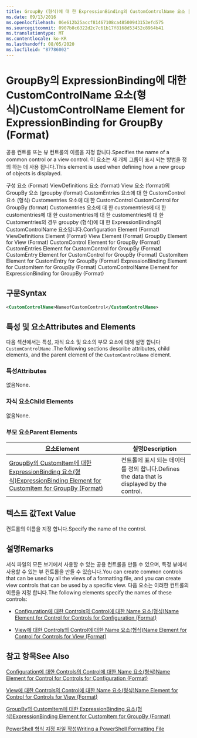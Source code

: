 ```yaml
---
title: GroupBy (형식)에 대 한 ExpressionBinding의 CustomControlName 요소 | Microsoft Docs
ms.date: 09/13/2016
ms.openlocfilehash: 06e612b25accf81467108ca48500943153efd575
ms.sourcegitcommit: 0907b8c6322d2c7c61b17f8168d53452c8964b41
ms.translationtype: MT
ms.contentlocale: ko-KR
ms.lasthandoff: 08/05/2020
ms.locfileid: "87786002"
---
```

# <a name="customcontrolname-element-for-expressionbinding-for-groupby-format"></a><span data-ttu-id="3557a-102">GroupBy의 ExpressionBinding에 대한 CustomControlName 요소(형식)</span><span class="sxs-lookup"><span data-stu-id="3557a-102">CustomControlName Element for ExpressionBinding for GroupBy (Format)</span></span>

<span data-ttu-id="3557a-103">공용 컨트롤 또는 뷰 컨트롤의 이름을 지정 합니다.</span><span class="sxs-lookup"><span data-stu-id="3557a-103">Specifies the name of a common control or a view control.</span></span> <span data-ttu-id="3557a-104">이 요소는 새 개체 그룹이 표시 되는 방법을 정의 하는 데 사용 됩니다.</span><span class="sxs-lookup"><span data-stu-id="3557a-104">This element is used when defining how a new group of objects is displayed.</span></span>

<span data-ttu-id="3557a-105">구성 요소 (Format) ViewDefinitions 요소 (format) View 요소 (format)의 GroupBy 요소 (groupby (format) CustomEntries 요소에 대 한 CustomControl 요소 (형식) Customentries 요소에 대 한 CustomControl CustomControl for GroupBy (format) Customentries 요소에 대 한 customentries에 대 한 customentries에 대 한 customentries에 대 한 customentries에 대 한 Customentries의 경우 groupby (형식)에 대 한 ExpressionBinding의 CustomControlName 요소입니다.</span><span class="sxs-lookup"><span data-stu-id="3557a-105">Configuration Element (Format) ViewDefinitions Element (Format) View Element (Format) GroupBy Element for View (Format) CustomControl Element for GroupBy (Format) CustomEntries Element for CustomControl for GroupBy (Format) CustomEntry Element for CustomControl for GroupBy (Format) CustomItem Element for CustomEntry for GroupBy (Format) ExpressionBinding Element for CustomItem for GroupBy (Format) CustomControlName Element for ExpressionBinding for GroupBy (Format)</span></span>

## <a name="syntax"></a><span data-ttu-id="3557a-106">구문</span><span class="sxs-lookup"><span data-stu-id="3557a-106">Syntax</span></span>

```xml
<CustomControlName>NameofCustomControl</CustomControlName>
```

## <a name="attributes-and-elements"></a><span data-ttu-id="3557a-107">특성 및 요소</span><span class="sxs-lookup"><span data-stu-id="3557a-107">Attributes and Elements</span></span>

<span data-ttu-id="3557a-108">다음 섹션에서는 특성, 자식 요소 및 요소의 부모 요소에 대해 설명 합니다 `CustomControlName` .</span><span class="sxs-lookup"><span data-stu-id="3557a-108">The following sections describe attributes, child elements, and the parent element of the `CustomControlName` element.</span></span>

### <a name="attributes"></a><span data-ttu-id="3557a-109">특성</span><span class="sxs-lookup"><span data-stu-id="3557a-109">Attributes</span></span>

<span data-ttu-id="3557a-110">없음</span><span class="sxs-lookup"><span data-stu-id="3557a-110">None.</span></span>

### <a name="child-elements"></a><span data-ttu-id="3557a-111">자식 요소</span><span class="sxs-lookup"><span data-stu-id="3557a-111">Child Elements</span></span>

<span data-ttu-id="3557a-112">없음</span><span class="sxs-lookup"><span data-stu-id="3557a-112">None.</span></span>

### <a name="parent-elements"></a><span data-ttu-id="3557a-113">부모 요소</span><span class="sxs-lookup"><span data-stu-id="3557a-113">Parent Elements</span></span>

|<span data-ttu-id="3557a-114">요소</span><span class="sxs-lookup"><span data-stu-id="3557a-114">Element</span></span>|<span data-ttu-id="3557a-115">설명</span><span class="sxs-lookup"><span data-stu-id="3557a-115">Description</span></span>|
|-------------|-----------------|
|[<span data-ttu-id="3557a-116">GroupBy의 CustomItem에 대한 ExpressionBinding 요소(형식)</span><span class="sxs-lookup"><span data-stu-id="3557a-116">ExpressionBinding Element for CustomItem for GroupBy (Format)</span></span>](./expressionbinding-element-for-customitem-for-groupby-format.md)|<span data-ttu-id="3557a-117">컨트롤에 표시 되는 데이터를 정의 합니다.</span><span class="sxs-lookup"><span data-stu-id="3557a-117">Defines the data that is displayed by the control.</span></span>|

## <a name="text-value"></a><span data-ttu-id="3557a-118">텍스트 값</span><span class="sxs-lookup"><span data-stu-id="3557a-118">Text Value</span></span>

<span data-ttu-id="3557a-119">컨트롤의 이름을 지정 합니다.</span><span class="sxs-lookup"><span data-stu-id="3557a-119">Specify the name of the control.</span></span>

## <a name="remarks"></a><span data-ttu-id="3557a-120">설명</span><span class="sxs-lookup"><span data-stu-id="3557a-120">Remarks</span></span>

<span data-ttu-id="3557a-121">서식 파일의 모든 보기에서 사용할 수 있는 공용 컨트롤을 만들 수 있으며, 특정 뷰에서 사용할 수 있는 뷰 컨트롤을 만들 수 있습니다.</span><span class="sxs-lookup"><span data-stu-id="3557a-121">You can create common controls that can be used by all the views of a formatting file, and you can create view controls that can be used by a specific view.</span></span> <span data-ttu-id="3557a-122">다음 요소는 이러한 컨트롤의 이름을 지정 합니다.</span><span class="sxs-lookup"><span data-stu-id="3557a-122">The following elements specify the names of these controls:</span></span>

- [<span data-ttu-id="3557a-123">Configuration에 대한 Controls의 Control에 대한 Name 요소(형식)</span><span class="sxs-lookup"><span data-stu-id="3557a-123">Name Element for Control for Controls for Configuration (Format)</span></span>](./name-element-for-control-for-controls-for-configuration-format.md)

- [<span data-ttu-id="3557a-124">View에 대한 Controls의 Control에 대한 Name 요소(형식)</span><span class="sxs-lookup"><span data-stu-id="3557a-124">Name Element for Control for Controls for View (Format)</span></span>](./name-element-for-control-for-controls-for-view-format.md)

## <a name="see-also"></a><span data-ttu-id="3557a-125">참고 항목</span><span class="sxs-lookup"><span data-stu-id="3557a-125">See Also</span></span>

[<span data-ttu-id="3557a-126">Configuration에 대한 Controls의 Control에 대한 Name 요소(형식)</span><span class="sxs-lookup"><span data-stu-id="3557a-126">Name Element for Control for Controls for Configuration (Format)</span></span>](./name-element-for-control-for-controls-for-configuration-format.md)

[<span data-ttu-id="3557a-127">View에 대한 Controls의 Control에 대한 Name 요소(형식)</span><span class="sxs-lookup"><span data-stu-id="3557a-127">Name Element for Control for Controls for View (Format)</span></span>](./name-element-for-control-for-controls-for-view-format.md)

[<span data-ttu-id="3557a-128">GroupBy의 CustomItem에 대한 ExpressionBinding 요소(형식)</span><span class="sxs-lookup"><span data-stu-id="3557a-128">ExpressionBinding Element for CustomItem for GroupBy (Format)</span></span>](./expressionbinding-element-for-customitem-for-groupby-format.md)

[<span data-ttu-id="3557a-129">PowerShell 형식 지정 파일 작성</span><span class="sxs-lookup"><span data-stu-id="3557a-129">Writing a PowerShell Formatting File</span></span>](./writing-a-powershell-formatting-file.md)
